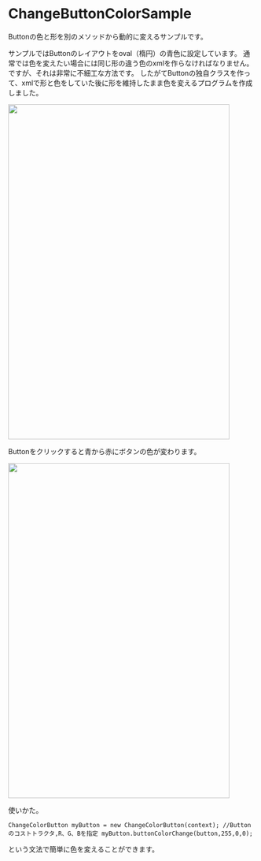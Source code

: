 # ChangeButtonColorSample
Buttonの色と形を別のメソッドから動的に変えるサンプルです。

サンプルではButtonのレイアウトをoval（楕円）の青色に設定しています。
通常では色を変えたい場合には同じ形の違う色のxmlを作らなければなりません。
ですが、それは非常に不細工な方法です。
したがてButtonの独自クラスを作って、xmlで形と色をしていた後に形を維持したまま色を変えるプログラムを作成しました。

<img src="http://i.imgur.com/OaQdBVo.jpg" width="450px" height="680px" />

Buttonをクリックすると青から赤にボタンの色が変わります。

<img src="http://i.imgur.com/qel2IL3.jpg" width="450px" height="680px" />



使いかた。

`
ChangeColorButton myButton = new ChangeColorButton(context);
//Buttonのコストトラクタ,R、G、Bを指定
myButton.buttonColorChange(button,255,0,0);
`

という文法で簡単に色を変えることができます。
